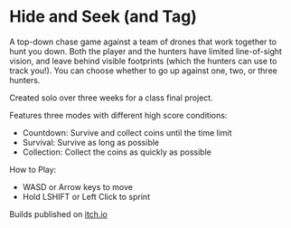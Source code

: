 # Hide and Seek (and Tag)

A top-down chase game against a team of drones that work together to hunt you down. Both the player and the hunters have limited line-of-sight vision, and leave behind visible footprints (which the hunters can use to track you!). You can choose whether to go up against one, two, or three hunters.

Created solo over three weeks for a class final project.

Features three modes with different high score conditions:

- Countdown: Survive and collect coins until the time limit
- Survival: Survive as long as possible
- Collection: Collect the coins as quickly as possible

How to Play:

- WASD or Arrow keys to move
- Hold LSHIFT or Left Click to sprint

Builds published on [itch.io](https://drakonkinst.itch.io/hide-and-seek-and-tag)
